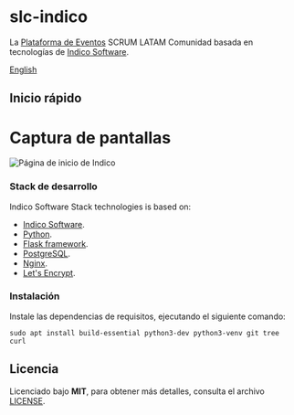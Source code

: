 # slc-indico

La [Plataforma de Eventos](https://eventos.scrumlatamcomunidad.com/) SCRUM LATAM Comunidad basada en tecnologías de [Indico Software](https://getindico.io/).

[English](README.md)

## Inicio rápido

# Captura de pantallas

![Página de inicio de Indico](https://github.com/macagua/slc-indico/raw/docs/docs/screenshot_indico_home.png)

### Stack de desarrollo

Indico Software Stack technologies is based on:

-   [Indico Software](https://getindico.io/).
-   [Python](https://www.python.org/).
-   [Flask framework](https://flask.palletsprojects.com/en/2.3.x/).
-   [PostgreSQL](https://www.postgresql.org/).
-   [Nginx](https://www.nginx.com/).
-   [Let's Encrypt](https://letsencrypt.org/).

### Instalación

Instale las dependencias de requisitos, ejecutando el siguiente comando:

```shell
sudo apt install build-essential python3-dev python3-venv git tree curl
```

## Licencia

Licenciado bajo **MIT**, para obtener más detalles, consulta el archivo [LICENSE](LICENSE).
